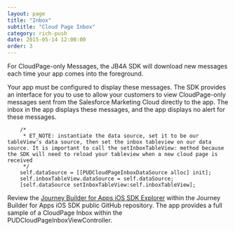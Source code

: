 ```yaml
---
layout: page
title: "Inbox"
subtitle: "Cloud Page Inbox"
category: rich-push
date: 2015-05-14 12:00:00
order: 3
---
```

For CloudPage-only Messages, the JB4A SDK will download new messages each time your app comes into the foreground.

Your app must be configured to display these messages. The SDK provides an interface for you to use to allow your customers to view CloudPage-only messages sent from the Salesforce Marketing Cloud directly to the app. The inbox in the app displays these messages, and the app displays no alert for these messages.

~~~ 
    /*
     * ET_NOTE: instantiate the data source, set it to be our tableView's data source, then set the inbox tableview on our data source. It is important to call the setInboxTableView: method because the SDK will need to reload your tableview when a new cloud page is received
     */
    self.dataSource = [[PUDCloudPageInboxDataSource alloc] init];
    self.inboxTableView.dataSource = self.dataSource;
    [self.dataSource setInboxTableView:self.inboxTableView];
~~~ 

Review the <a href="https://github.com/ExactTarget/JB4A-SDK-iOS/tree/master/JB4A-SDK-Explorer" target="_blank">Journey Builder for Apps iOS SDK Explorer</a> within the Journey Builder for Apps iOS SDK public GitHub repository. The app provides a full sample of a CloudPage Inbox within the PUDCloudPageInboxViewController.